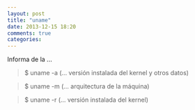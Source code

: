 ```yaml
---
layout: post
title: "uname"
date: 2013-12-15 18:20
comments: true
categories: 
---
```

Informa de la ...

>$ uname -a (... versión instalada del kernel y otros datos)

>$ uname -m (... arquitectura de la máquina)

>$ uname -r (... versión instalada del kernel)

